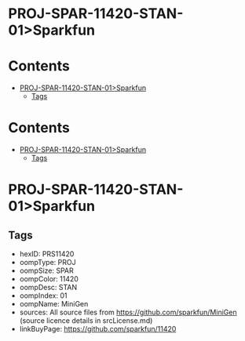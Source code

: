
PROJ-SPAR-11420-STAN-01>Sparkfun
================================

Contents
========

* [PROJ-SPAR-11420-STAN-01>Sparkfun](#proj-spar-11420-stan-01sparkfun)
	* [Tags](#tags)

Contents
========

* [PROJ-SPAR-11420-STAN-01>Sparkfun](#proj-spar-11420-stan-01sparkfun)
	* [Tags](#tags)

# PROJ-SPAR-11420-STAN-01>Sparkfun

## Tags

- hexID: PRS11420
- oompType: PROJ
- oompSize: SPAR
- oompColor: 11420
- oompDesc: STAN
- oompIndex: 01
- oompName: MiniGen
- sources: All source files from https://github.com/sparkfun/MiniGen (source licence details in srcLicense.md)
- linkBuyPage: https://github.com/sparkfun/11420
